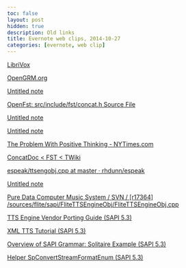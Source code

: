 ```yaml
---
toc: false
layout: post
hidden: true
description: Old links
title: Evernote web clips, 2014-10-27
categories: [evernote, web clip]
---
```


[LibriVox](https://librivox.org/les-trois-mousquetaires-by-alexandre-dumas/)

[OpenGRM.org](http://www.opengrm.org/)

[Untitled note](http://www.isle.illinois.edu/sst/courses/minicourses/2009/lecture6.pdf)

[OpenFst: src/include/fst/concat.h Source File](http://cims.nyu.edu/~openfst/doxygen/html/concat_8h-source.html)

[Untitled note](http://demo.clab.cs.cmu.edu/fa2013-11711/images/7/7d/OpenFST_Tutorial.pdf)

[Untitled note](http://www.openfst.org/twiki/pub/FST/FstHltTutorial/tutorial_part2.pdf)

[The Problem With Positive Thinking - NYTimes.com](http://www.nytimes.com/2014/10/26/opinion/sunday/the-problem-with-positive-thinking.html)

[ConcatDoc &lt; FST &lt; TWiki](http://www.openfst.org/twiki/bin/view/FST/ConcatDoc)

[espeak/ttsengobj.cpp at master · rhdunn/espeak](https://github.com/rhdunn/espeak/blob/master/platforms/windows/windows_sapi/ttsengobj.cpp)

[Untitled note](http://fubar5.fubar.org/fs2netd/fs2_open/speech/include/Spddkhlp.h)

[Pure Data Computer Music System / SVN / [r17364] /sources/flite/sapi/FliteTTSEngineObj/FliteTTSEngineObj.cpp](http://sourceforge.net/p/pure-data/svn/HEAD/tree/sources/flite/sapi/FliteTTSEngineObj/FliteTTSEngineObj.cpp)

[TTS Engine Vendor Porting Guide (SAPI 5.3)](http://msdn.microsoft.com/en-us/library/ms717037(v=vs.85).aspx)

[XML TTS Tutorial (SAPI 5.3)](http://msdn.microsoft.com/en-us/library/ms717077(v=vs.85).aspx)

[Overview of SAPI Grammar: Solitaire Example (SAPI 5.3)](http://msdn.microsoft.com/en-us/library/ms723636(v=vs.85).aspx)

[Helper SpConvertStreamFormatEnum (SAPI 5.3)](http://msdn.microsoft.com/en-us/library/ms717497(v=vs.85).aspx)

